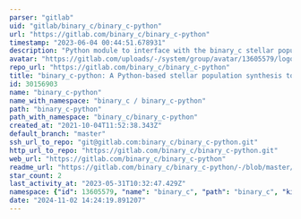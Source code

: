 ```yaml
---
parser: "gitlab"
uid: "gitlab/binary_c/binary_c-python"
url: "https://gitlab.com/binary_c/binary_c-python"
timestamp: "2023-06-04 00:44:51.678931"
description: "Python module to interface with the binary_c stellar population framework.    The current stable branch is 1.0.0 which you can find in the [releases/1.0.0/2.2.4 branch](https://gitlab.com/binary_c/binary_c-python/-/tree/releases/1.0.0/2.2.4) which works with [binary_c version 2.2.4](https://gitlab.com/binary_c/binary_c/-/tree/development/2.2.4)"
avatar: "https://gitlab.com/uploads/-/system/group/avatar/13605579/logo.png"
repo_url: "https://gitlab.com/binary_c/binary_c-python"
title: "binary_c-python: A Python-based stellar population synthesis tool and interface to binary_c"
id: 30156903
name: "binary_c-python"
name_with_namespace: "binary_c / binary_c-python"
path: "binary_c-python"
path_with_namespace: "binary_c/binary_c-python"
created_at: "2021-10-04T11:52:38.343Z"
default_branch: "master"
ssh_url_to_repo: "git@gitlab.com:binary_c/binary_c-python.git"
http_url_to_repo: "https://gitlab.com/binary_c/binary_c-python.git"
web_url: "https://gitlab.com/binary_c/binary_c-python"
readme_url: "https://gitlab.com/binary_c/binary_c-python/-/blob/master/README.md"
star_count: 2
last_activity_at: "2023-05-31T10:32:47.429Z"
namespace: {"id": 13605579, "name": "binary_c", "path": "binary_c", "kind": "group", "full_path": "binary_c", "parent_id": null, "avatar_url": "/uploads/-/system/group/avatar/13605579/logo.png", "web_url": "https://gitlab.com/groups/binary_c"}
date: "2024-11-02 14:24:19.891207"
---
```

